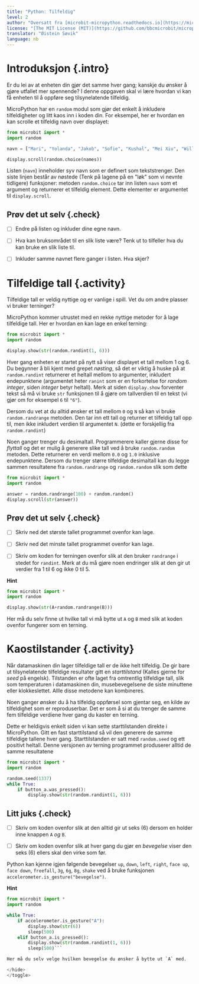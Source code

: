 ```yaml
---
title: "Python: Tilfeldig"
level: 2
author: "Oversatt fra [microbit-micropython.readthedocs.io](https://microbit-micropython.readthedocs.io/en/latest/tutorials/random.html)"
license: "[The MIT License (MIT)](https://github.com/bbcmicrobit/micropython/blob/master/LICENSE)"
translator: "Øistein Søvik"
language: nb
---
```



# Introduksjon {.intro}

Er du lei av at enheten din gjør det samme hver gang; kanskje du ønsker å gjøre
utfallet mer spennende? I denne oppgaven skal vi lære hvordan vi kan få enheten
til å oppføre seg tilsynelatende tilfeldig.

MicroPython har en `random` modul som gjør det enkelt å inkludere tilfeldigheter
og litt kaos inn i koden din. For eksempel, her er hvordan en kan scrolle et
tilfeldig navn over displayet:

```python
from microbit import *
import random

navn = ["Mari", "Yolanda", "Jakob", "Sofie", "Kushal", "Mei Xiu", "William" ]

display.scroll(random.choice(names))
```

Listen (`navn`) inneholder syv navn som er definert som tekststrenger. Den siste
linjen består av nøstede (Tenk på lagene på en "løk" som vi nevnte tidligere)
funksjoner: metoden `random.choice` tar inn listen `navn` som et argument og
returnerer et tilfeldig element. Dette elementer er argumentet til
`display.scroll`.

## Prøv det ut selv {.check}

- [ ] Endre på listen og inkluder dine egne navn. 

- [ ] Hva kan bruksområdet til en slik liste være? Tenk ut to tilfeller hva du
      kan bruke en slik liste til.

- [ ] Inkluder samme navnet flere ganger i listen. Hva skjer?


# Tilfeldige tall {.activity}

Tilfeldige tall er veldig nyttige og er vanlige i spill. Vet du om andre plasser
vi bruker terninger?

MicroPython kommer utrustet med en rekke nyttige metoder for å lage tilfeldige
tall. Her er hvordan en kan lage en enkel terning:

```python
from microbit import *
import random

display.show(str(random.randint(1, 6)))
```

Hver gang enheten er startet på nytt så viser displayet et tall mellom 1 og 6.
Du begynner å bli kjent med grepet _nøsting_, så det er viktig å huske på at
`random.randint` returnerer et heltall mellom to argumenter, inkludert
endepunktene (argumentet heter `ranint` som er en forkortelse for *random
integer*, siden *integer* betyr heltall). Merk at siden `display.show` forventer
tekst så må vi bruke `str` funksjonen til å gjøre om tallverdien til en tekst
(vi gjør om for eksempel `6` til `"6"`).

Dersom du vet at du alltid ønsker et tall mellom `0` og `N` så kan vi bruke
`random.randrange` metoden. Den tar inn ett tall og returner et tilfeldig tall
opp til, men ikke inkludert verdien til argumentet `N`. (dette er forskjellig
fra `random.randint`)

Noen ganger trenger du desimaltall. Programmerere kaller gjerne disse for
*flyttall* og det er mulig å generere slike tall ved å bruke `random.random`
metoden. Dette returnerer en verdi mellom `0.0` og `1.0` inklusive endepunktene.
Dersom du trenger større tilfeldige desimaltall kan du legge sammen resultatene
fra `random.randrange` og `random.random` slik som dette

```python
from microbit import *
import random

answer = random.randrange(100) + random.random()
display.scroll(str(answer))
```


## Prøv det ut selv {.check}

- [ ] Skriv ned det største tallet programmet ovenfor kan lage. 

- [ ] Skriv ned det minste tallet programmet ovenfor kan lage. 

- [ ] Skriv om koden for terningen ovenfor slik at den bruker `randrange` i
      stedet for `randint`. Merk at du må gjøre noen endringer slik at den gir
      ut verdier fra 1 til 6 og ikke 0 til 5.

<toggle>
  <strong>Hint</strong>
  <hide>

```python
from microbit import *
import random

display.show(str(A+random.randrange(B)))
```

Her må du selv finne ut hvilke tall vi må bytte ut `A` og `B` med slik at koden
ovenfor fungerer som en terning.

</hide>
</toggle>


# Kaostilstander {.activity}

Når datamaskinen din lager tilfeldige tall er de ikke helt tilfeldig. De gir
bare ut tilsynelatende tilfeldige resultater gitt en _starttilstand_ (Kalles
gjerne for _seed_ på engelsk). Tilstanden er ofte laget fra omtrentlig
tilfeldige tall, slik som temperaturen i datamaskinen din, musebevegelsene de
siste minuttene eller klokkeslettet. Allle disse metodene kan kombineres.

Noen ganger ønsker du å ha tilfeldig oppførsel som gjentar seg, en kilde av
tilfeldighet som er reproduserbar. Det er som å si at du trenger de samme fem
tilfeldige verdiene hver gang du kaster en terning.

Dette er heldigvis enkelt siden vi kan sette starttilstanden direkte i
MicroPython. Gitt en fast starttilstand så vil den generere de samme tilfeldige
tallene hver gang. Starttilstanden er satt med `random.seed` og ett positivt
heltall. Denne versjonen av terning programmet produserer alltid de samme
resultatene

```python
from microbit import *
import random

random.seed(1337)
while True:
    if button_a.was_pressed():
        display.show(str(random.randint(1, 6)))
```


## Litt juks {.check}

- [ ] Skriv om koden ovenfor slik at den alltid gir ut seks (6) dersom en holder
      inne knappen `A` _og_ `B`.

- [ ] Skriv om koden ovenfor slik at hver gang du gjør en _bevegelse_ viser den
      seks (6) ellers skal den virke som før.

Python kan kjenne igjen følgende bevegelser `up`, `down`, `left`, `right`, `face
up`, `face down`, `freefall`, `3g`, `6g`, `8g`, `shake` ved å bruke funksjonen
`accelerometer.is_gesture("bevegelse")`.

<toggle>
  <strong>Hint</strong>
  <hide>

```python
from microbit import *
import random

while True:
    if accelerometer.is_gesture("A"):
        display.show(str(6))
        sleep(500)
    elif button_a.is_pressed():
        display.show(str(random.randint(1, 6)))
        sleep(500)```

Her må du selv velge hvilken bevegelse du ønsker å bytte ut `A` med.

</hide>
</toggle>


